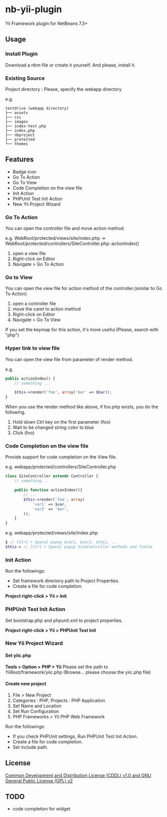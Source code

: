 nb-yii-plugin
=============

Yii Framework plugin for NetBeans 7.3+

## Usage

### Install Plugin

Download a nbm file or create it yourself. And please, install it.

### Existing Source

Project directory : Please, specify the webapp directory

e.g.

    testdrive (webapp directory)
    ├── assets
    ├── css
    ├── images
    ├── index-test.php
    ├── index.php
    ├── nbproject
    ├── protected
    └── themes

## Features

- Badge icon
- Go To Action
- Go To View
- Code Completion on the view file
- Init Action
- PHPUnit Test Init Action
- New Yii Project Wizard


### Go To Action

You can open the controller file and move action method.

e.g. WebRoot/protected/views/site/index.php -> WebRoot/protected/controllers/SiteController.php::actionIndex()

1. open a view file
2. Right-click on Editor
3. Navigate > Go To Action

### Go to View

You can open the view file for action method of the controller.(similar to Go To Action)

1. open a controller file
2. move the caret to action method
3. Right-click on Editor
4. Navigate > Go To View

If you set the keymap for this action, it's more useful.(Please, search with "php")

### Hyper link to view file

You can open the view file from parameter of render method.

e.g.
```php
public actionIndex() {
    // something ...

    $this->render('foo', array('bar' => $bar));
}
```
When you use the render method like above, if foo.php exists, you do the following.

1. Hold down Ctrl key on the first parameter (foo)
2. Wait to be changed string color to blue
3. Click (foo)

### Code Completion on the view file
Provide support for code completion on the View file.

e.g. webapp/protected/controllers/SiteController.php
```php
class SiteController extends Controller {
    // something...

    public function actionIndex(){
        // ...
        $this->render('foo', array(
            'var1' => $var,
            'var2' => 'bar',
        ));
    }
}
```

e.g. webapp/protected/views/site/index.php

```php
$ // [Ctrl + Space] popup $var1, $var2, $this, ...
$this-> // [Ctrl + Space] popup SiteController methods and fields
```

### Init Action
Run the followings:

- Set framework directory path to Project Properties.
- Create a file for code completion.

**Project right-click > Yii > Init**

### PHPUnit Test Init Action
Set bootstrap.php and phpunit.xml to project properties.

**Project right-click > Yii > PHPUnit Test Init**

### New Yii Project Wizard

#### Set yiic.php

**Tools > Option > PHP > Yii**
Please set the path to YiiRoot/framework/yiic.php
(Browse... please choose the yiic.php file)

#### Create new project

1. File > New Project
2. Categories : PHP, Projects : PHP Application
3. Set Name and Location
4. Set Run Configuration
5. PHP Frameworks > Yii PHP Web Framework

Run the followings:

- If you check PHPUnit settings, Run PHPUnit Test Init Action.
- Create a file for code completion.
- Set include path.

## License
[Common Development and Distribution License (CDDL) v1.0 and GNU General Public License (GPL) v2](http://netbeans.org/cddl-gplv2.html)

## TODO

- code completion for widget
